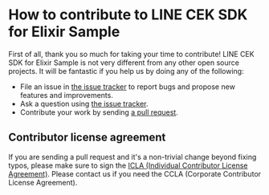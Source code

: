 # How to contribute to LINE CEK SDK for Elixir Sample

First of all, thank you so much for taking your time to contribute! LINE CEK SDK
for Elixir Sample is not very different from any other open source projects. It will
be fantastic if you help us by doing any of the following:

- File an issue in [the issue tracker](https://github.com/line/clova-cek-sdk-elixir-sample/issues)
  to report bugs and propose new features and improvements.
- Ask a question using [the issue tracker](https://github.com/line/clova-cek-sdk-elixir-sample/issues).
- Contribute your work by sending [a pull request](https://github.com/line/clova-cek-sdk-elixir-sample/pulls).

## Contributor license agreement

If you are sending a pull request and it's a non-trivial change beyond fixing
typos, please make sure to sign the [ICLA (Individual Contributor License Agreement)](https://feedback.line.me/enquete/public/3330-xZLvnjDt).
Please contact us if you need the CCLA (Corporate Contributor License Agreement).
